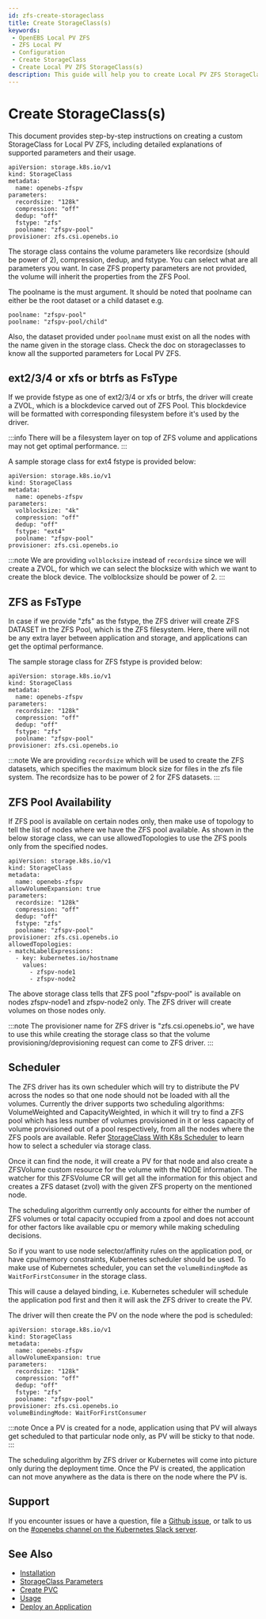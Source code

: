 ```yaml
---
id: zfs-create-storageclass
title: Create StorageClass(s)
keywords:
 - OpenEBS Local PV ZFS
 - ZFS Local PV
 - Configuration
 - Create StorageClass
 - Create Local PV ZFS StorageClass(s)
description: This guide will help you to create Local PV ZFS StorageClass.
---
```


# Create StorageClass(s)

This document provides step-by-step instructions on creating a custom StorageClass for Local PV ZFS, including detailed explanations of supported parameters and their usage.

```
apiVersion: storage.k8s.io/v1
kind: StorageClass
metadata:
  name: openebs-zfspv
parameters:
  recordsize: "128k"
  compression: "off"
  dedup: "off"
  fstype: "zfs"
  poolname: "zfspv-pool"
provisioner: zfs.csi.openebs.io
```

The storage class contains the volume parameters like recordsize (should be power of 2), compression, dedup, and fstype. You can select what are all parameters you want. In case ZFS property parameters are not provided, the volume will inherit the properties from the ZFS Pool.

The poolname is the must argument. It should be noted that poolname can either be the root dataset or a child dataset e.g.

```
poolname: "zfspv-pool"
poolname: "zfspv-pool/child"
```

Also, the dataset provided under `poolname` must exist on all the nodes with the name given in the storage class. Check the doc on storageclasses to know all the supported parameters for Local PV ZFS.

## ext2/3/4 or xfs or btrfs as FsType

If we provide fstype as one of ext2/3/4 or xfs or btrfs, the driver will create a ZVOL, which is a blockdevice carved out of ZFS Pool. This blockdevice will be formatted with corresponding filesystem before it's used by the driver.

:::info
There will be a filesystem layer on top of ZFS volume and applications may not get optimal performance.
:::

A sample storage class for ext4 fstype is provided below:

```
apiVersion: storage.k8s.io/v1
kind: StorageClass
metadata:
  name: openebs-zfspv
parameters:
  volblocksize: "4k"
  compression: "off"
  dedup: "off"
  fstype: "ext4"
  poolname: "zfspv-pool"
provisioner: zfs.csi.openebs.io
```

:::note
We are providing `volblocksize` instead of `recordsize` since we will create a ZVOL, for which we can select the blocksize with which we want to create the block device. The volblocksize should be power of 2.
:::

## ZFS as FsType

In case if we provide "zfs" as the fstype, the ZFS driver will create ZFS DATASET in the ZFS Pool, which is the ZFS filesystem. Here, there will not be any extra layer between application and storage, and applications can get the optimal performance.

The sample storage class for ZFS fstype is provided below:

```
apiVersion: storage.k8s.io/v1
kind: StorageClass
metadata:
  name: openebs-zfspv
parameters:
  recordsize: "128k"
  compression: "off"
  dedup: "off"
  fstype: "zfs"
  poolname: "zfspv-pool"
provisioner: zfs.csi.openebs.io
```

:::note
We are providing `recordsize` which will be used to create the ZFS datasets, which specifies the maximum block size for files in the zfs file system. The recordsize has to be power of 2 for ZFS datasets.
:::

## ZFS Pool Availability

If ZFS pool is available on certain nodes only, then make use of topology to tell the list of nodes where we have the ZFS pool available. As shown in the below storage class, we can use allowedTopologies to use the ZFS pools only from the specified nodes.

```
apiVersion: storage.k8s.io/v1
kind: StorageClass
metadata:
  name: openebs-zfspv
allowVolumeExpansion: true
parameters:
  recordsize: "128k"
  compression: "off"
  dedup: "off"
  fstype: "zfs"
  poolname: "zfspv-pool"
provisioner: zfs.csi.openebs.io
allowedTopologies:
- matchLabelExpressions:
  - key: kubernetes.io/hostname
    values:
      - zfspv-node1
      - zfspv-node2
```

The above storage class tells that ZFS pool "zfspv-pool" is available on nodes zfspv-node1 and zfspv-node2 only. The ZFS driver will create volumes on those nodes only.

:::note
The provisioner name for ZFS driver is "zfs.csi.openebs.io", we have to use this while creating the storage class so that the volume provisioning/deprovisioning request can come to ZFS driver.
:::

## Scheduler

The ZFS driver has its own scheduler which will try to distribute the PV across the nodes so that one node should not be loaded with all the volumes. Currently the driver supports two scheduling algorithms: VolumeWeighted and CapacityWeighted, in which it will try to find a ZFS pool which has less number of volumes provisioned in it or less capacity of volume provisioned out of a pool respectively, from all the nodes where the ZFS pools are available. Refer [StorageClass With K8s Scheduler](https://github.com/openebs/zfs-localpv/blob/HEAD/docs/storageclasses.md#storageclass-with-k8s-scheduler) to learn how to select a scheduler via storage class.

Once it can find the node, it will create a PV for that node and also create a ZFSVolume custom resource for the volume with the NODE information. The watcher for this ZFSVolume CR will get all the information for this object and creates a ZFS dataset (zvol) with the given ZFS property on the mentioned node.

The scheduling algorithm currently only accounts for either the number of ZFS volumes or total capacity occupied from a zpool and does not account for other factors like available cpu or memory while making scheduling decisions.

So if you want to use node selector/affinity rules on the application pod, or have cpu/memory constraints, Kubernetes scheduler should be used. To make use of Kubernetes scheduler, you can set the `volumeBindingMode` as `WaitForFirstConsumer` in the storage class.

This will cause a delayed binding, i.e. Kubernetes scheduler will schedule the application pod first and then it will ask the ZFS driver to create the PV.

The driver will then create the PV on the node where the pod is scheduled:

```
apiVersion: storage.k8s.io/v1
kind: StorageClass
metadata:
  name: openebs-zfspv
allowVolumeExpansion: true
parameters:
  recordsize: "128k"
  compression: "off"
  dedup: "off"
  fstype: "zfs"
  poolname: "zfspv-pool"
provisioner: zfs.csi.openebs.io
volumeBindingMode: WaitForFirstConsumer
```

:::note
Once a PV is created for a node, application using that PV will always get scheduled to that particular node only, as PV will be sticky to that node.
:::

The scheduling algorithm by ZFS driver or Kubernetes will come into picture only during the deployment time. Once the PV is created, the application can not move anywhere as the data is there on the node where the PV is.

## Support

If you encounter issues or have a question, file a [Github issue](https://github.com/openebs/openebs/issues/new), or talk to us on the [#openebs channel on the Kubernetes Slack server](https://kubernetes.slack.com/messages/openebs/).

## See Also

- [Installation](../zfs-installation.md)
- [StorageClass Parameters](zfs-storageclass-parameters.md)
- [Create PVC](zfs-create-pvc.md)
- [Usage](zfs-usage.md)
- [Deploy an Application](zfs-deployment.md)